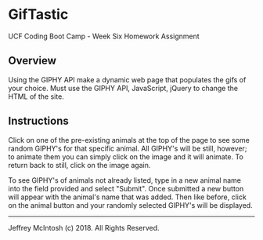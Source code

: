 # GifTastic

UCF Coding Boot Camp - Week Six Homework Assignment

## Overview
Using the GIPHY API make a dynamic web page that populates the gifs of your choice.  Must use the GIPHY API, JavaScript, jQuery to change the HTML of the site.


## Instructions
Click on one of the pre-existing animals at the top of the page to see some random GIPHY's for that specific animal.  All GIPHY's will be still, however; to animate them you can simply click on the image and it will animate.  To return back to still, click on the image again.

To see GIPHY's of animals not already listed, type in a new animal name into the field provided and select "Submit".  Once submitted a new button will appear with the animal's name that was added.  Then like before, click on the animal button and your randomly selected GIPHY's will be displayed.


---
Jeffrey McIntosh (c) 2018.  All Rights Reserved.
